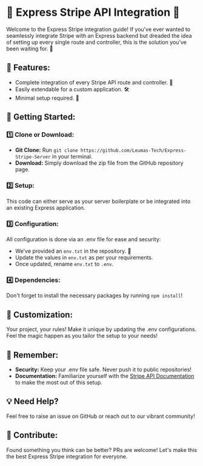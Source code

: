 # 🚀 Express Stripe API Integration 🚀

Welcome to the Express Stripe integration guide! If you've ever wanted to seamlessly integrate Stripe with an Express backend but dreaded the idea of setting up every single route and controller, this is the solution you've been waiting for. 🌈

## 🌟 Features:
- Complete integration of every Stripe API route and controller. 🛒
- Easily extendable for a custom application. 🛠️
- Minimal setup required. 🎉

## 🚀 Getting Started:

### 1️⃣ Clone or Download:
- **Git Clone:** Run `git clone https://github.com/Leumas-Tech/Express-Stripe-Server` in your terminal.
- **Download:** Simply download the zip file from the GitHub repository page.

### 2️⃣ Setup:
This code can either serve as your server boilerplate or be integrated into an existing Express application.

### 3️⃣ Configuration:
All configuration is done via an .env file for ease and security:
- We've provided an `env.txt` in the repository. 📄
- Update the values in `env.txt` as per your requirements.
- Once updated, rename `env.txt` to `.env`.

### 4️⃣ Dependencies:
Don't forget to install the necessary packages by running `npm install`!

## 🌈 Customization:
Your project, your rules! Make it unique by updating the .env configurations. Feel the magic happen as you tailor the setup to your needs!

## 📝 Remember:
- **Security:** Keep your .env file safe. Never push it to public repositories!
- **Documentation:** Familiarize yourself with the [Stripe API Documentation](https://stripe.com/docs/api) to make the most out of this setup.

## 💡 Need Help?
Feel free to raise an issue on GitHub or reach out to our vibrant community!

## 🚧 Contribute:
Found something you think can be better? PRs are welcome! Let's make this the best Express Stripe integration for everyone.
